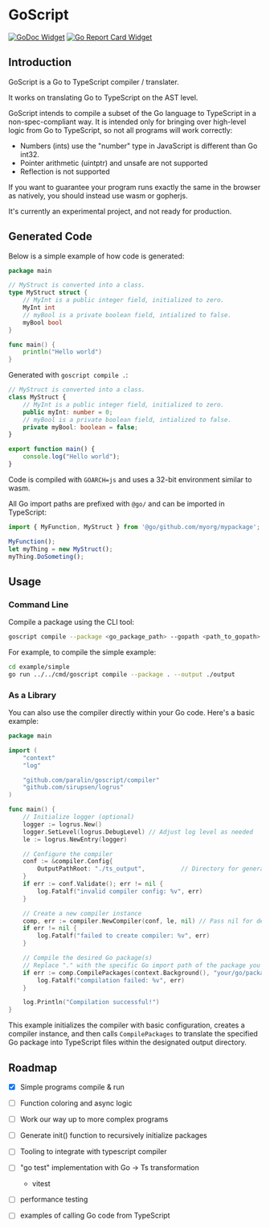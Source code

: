 # GoScript

[![GoDoc Widget]][GoDoc] [![Go Report Card Widget]][Go Report Card]

[GoDoc]: https://godoc.org/github.com/paralin/goscript
[GoDoc Widget]: https://godoc.org/github.com/paralin/goscript?status.svg
[Go Report Card Widget]: https://goreportcard.com/badge/github.com/paralin/goscript
[Go Report Card]: https://goreportcard.com/report/github.com/paralin/goscript

## Introduction

GoScript is a Go to TypeScript compiler / translater.

It works on translating Go to TypeScript on the AST level.

GoScript intends to compile a subset of the Go language to TypeScript in a
non-spec-compliant way. It is intended only for bringing over high-level logic
from Go to TypeScript, so not all programs will work correctly:

- Numbers (ints) use the "number" type in JavaScript is different than Go int32.
- Pointer arithmetic (uintptr) and unsafe are not supported
- Reflection is not supported

If you want to guarantee your program runs exactly the same in the browser as
natively, you should instead use wasm or gopherjs.

It's currently an experimental project, and not ready for production.

## Generated Code

Below is a simple example of how code is generated:

```go
package main

// MyStruct is converted into a class.
type MyStruct struct {
	// MyInt is a public integer field, initialized to zero.
	MyInt int
	// myBool is a private boolean field, intialized to false.
	myBool bool
}

func main() {
	println("Hello world")
}
```

Generated with `goscript compile .`:

```typescript
// MyStruct is converted into a class.
class MyStruct {
	// MyInt is a public integer field, initialized to zero.
	public myInt: number = 0;
	// myBool is a private boolean field, intialized to false.
	private myBool: boolean = false;
}

export function main() {
	console.log("Hello world");
}
```

Code is compiled with `GOARCH=js` and uses a 32-bit environment similar to wasm.

All Go import paths are prefixed with `@go/` and can be imported in TypeScript:

```typescript
import { MyFunction, MyStruct } from '@go/github.com/myorg/mypackage';

MyFunction();
let myThing = new MyStruct();
myThing.DoSometing();
```

## Usage

### Command Line

Compile a package using the CLI tool:

```bash
goscript compile --package <go_package_path> --gopath <path_to_gopath> --output <output_directory>
```

For example, to compile the simple example:

```bash
cd example/simple
go run ../../cmd/goscript compile --package . --output ./output
```

### As a Library

You can also use the compiler directly within your Go code. Here's a basic example:

```go
package main

import (
	"context"
	"log"

	"github.com/paralin/goscript/compiler"
	"github.com/sirupsen/logrus"
)

func main() {
	// Initialize logger (optional)
	logger := logrus.New()
	logger.SetLevel(logrus.DebugLevel) // Adjust log level as needed
	le := logrus.NewEntry(logger)

	// Configure the compiler
	conf := &compiler.Config{
		OutputPathRoot: "./ts_output",          // Directory for generated TypeScript files
	}
	if err := conf.Validate(); err != nil {
		log.Fatalf("invalid compiler config: %v", err)
	}

	// Create a new compiler instance
	comp, err := compiler.NewCompiler(conf, le, nil) // Pass nil for default package loading options
	if err != nil {
		log.Fatalf("failed to create compiler: %v", err)
	}

	// Compile the desired Go package(s)
	// Replace "." with the specific Go import path of the package you want to compile
	if err := comp.CompilePackages(context.Background(), "your/go/package/path"); err != nil {
		log.Fatalf("compilation failed: %v", err)
	}

	log.Println("Compilation successful!")
}

```

This example initializes the compiler with basic configuration, creates a compiler instance, and then calls `CompilePackages` to translate the specified Go package into TypeScript files within the designated output directory.

## Roadmap

 - [X] Simple programs compile & run
 - [ ] Function coloring and async logic
 - [ ] Work our way up to more complex programs
 - [ ] Generate init() function to recursively initialize packages
 - [ ] Tooling to integrate with typescript compiler
 - [ ] "go test" implementation with Go -> Ts transformation
    - vitest
 - [ ] performance testing
 - [ ] examples of calling Go code from TypeScript

